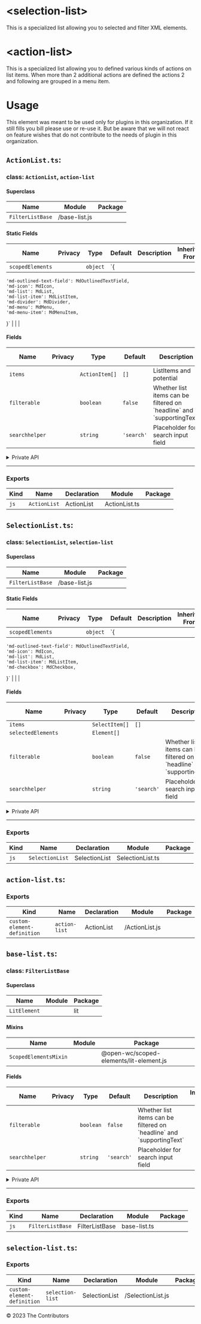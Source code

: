 # \<selection-list>

This is a specialized list allowing you to selected and filter XML elements.

# \<action-list>

This is a specialized list allowing you to defined various kinds of actions on list items. When more than 2 additional actions are defined the actions 2 and following are grouped in a menu item.

# Usage

This element was meant to be used only for plugins in this organization. If it still fills you bill please use or re-use it. But be aware that we will not react on feature wishes that do not contribute to the needs of plugin in this organization.


## `ActionList.ts`:

### class: `ActionList`, `action-list`

#### Superclass

| Name             | Module        | Package |
| ---------------- | ------------- | ------- |
| `FilterListBase` | /base-list.js |         |

#### Static Fields

| Name             | Privacy | Type     | Default                                                                                                                                                                                                                      | Description | Inherited From |
| ---------------- | ------- | -------- | ---------------------------------------------------------------------------------------------------------------------------------------------------------------------------------------------------------------------------- | ----------- | -------------- |
| `scopedElements` |         | `object` | `{
    'md-outlined-text-field': MdOutlinedTextField,
    'md-icon': MdIcon,
    'md-list': MdList,
    'md-list-item': MdListItem,
    'md-divider': MdDivider,
    'md-menu': MdMenu,
    'md-menu-item': MdMenuItem,
  }` |             |                |

#### Fields

| Name           | Privacy | Type           | Default    | Description                                                               | Inherited From |
| -------------- | ------- | -------------- | ---------- | ------------------------------------------------------------------------- | -------------- |
| `items`        |         | `ActionItem[]` | `[]`       | ListItems and potential                                                   |                |
| `filterable`   |         | `boolean`      | `false`    | Whether list items can be filtered on \`headline\` and \`supportingText\` | FilterListBase |
| `searchhelper` |         | `string`       | `'search'` | Placeholder for search input field                                        | FilterListBase |

<details><summary>Private API</summary>

#### Fields

| Name          | Privacy   | Type                     | Default | Description | Inherited From |
| ------------- | --------- | ------------------------ | ------- | ----------- | -------------- |
| `searchRegex` | protected | `RegExp`                 | `/.*/i` |             | FilterListBase |
| `searchInput` | protected | `TextField \| undefined` |         |             | FilterListBase |

#### Methods

| Name                   | Privacy   | Description | Parameters                | Return           | Inherited From |
| ---------------------- | --------- | ----------- | ------------------------- | ---------------- | -------------- |
| `renderMoreVertItem`   | private   |             | `item: ActionItem`        | `TemplateResult` |                |
| `renderActionItem`     | private   |             | `item: ActionItem, index` | `TemplateResult` |                |
| `renderOtherActions`   | private   |             |                           | `TemplateResult` |                |
| `renderFirstAction`    | private   |             |                           | `TemplateResult` |                |
| `renderActions`        | private   |             |                           | `TemplateResult` |                |
| `renderActionListItem` | private   |             | `item: ActionItem`        | `TemplateResult` |                |
| `renderListItem`       | private   |             | `item: ActionItem`        | `TemplateResult` |                |
| `onFilter`             | protected |             |                           | `void`           | FilterListBase |
| `renderSearchField`    | protected |             |                           | `TemplateResult` | FilterListBase |

</details>

<hr/>

### Exports

| Kind | Name         | Declaration | Module        | Package |
| ---- | ------------ | ----------- | ------------- | ------- |
| `js` | `ActionList` | ActionList  | ActionList.ts |         |

## `SelectionList.ts`:

### class: `SelectionList`, `selection-list`

#### Superclass

| Name             | Module        | Package |
| ---------------- | ------------- | ------- |
| `FilterListBase` | /base-list.js |         |

#### Static Fields

| Name             | Privacy | Type     | Default                                                                                                                                                                 | Description | Inherited From |
| ---------------- | ------- | -------- | ----------------------------------------------------------------------------------------------------------------------------------------------------------------------- | ----------- | -------------- |
| `scopedElements` |         | `object` | `{
    'md-outlined-text-field': MdOutlinedTextField,
    'md-icon': MdIcon,
    'md-list': MdList,
    'md-list-item': MdListItem,
    'md-checkbox': MdCheckbox,
  }` |             |                |

#### Fields

| Name               | Privacy | Type           | Default    | Description                                                               | Inherited From |
| ------------------ | ------- | -------------- | ---------- | ------------------------------------------------------------------------- | -------------- |
| `items`            |         | `SelectItem[]` | `[]`       |                                                                           |                |
| `selectedElements` |         | `Element[]`    |            |                                                                           |                |
| `filterable`       |         | `boolean`      | `false`    | Whether list items can be filtered on \`headline\` and \`supportingText\` | FilterListBase |
| `searchhelper`     |         | `string`       | `'search'` | Placeholder for search input field                                        | FilterListBase |

<details><summary>Private API</summary>

#### Fields

| Name          | Privacy   | Type                     | Default | Description | Inherited From |
| ------------- | --------- | ------------------------ | ------- | ----------- | -------------- |
| `searchRegex` | protected | `RegExp`                 | `/.*/i` |             | FilterListBase |
| `searchInput` | protected | `TextField \| undefined` |         |             | FilterListBase |

#### Methods

| Name                     | Privacy   | Description | Parameters         | Return           | Inherited From |
| ------------------------ | --------- | ----------- | ------------------ | ---------------- | -------------- |
| `renderCheckboxListItem` | private   |             | `item: SelectItem` | `TemplateResult` |                |
| `renderListItem`         | private   |             | `item: SelectItem` | `TemplateResult` |                |
| `onFilter`               | protected |             |                    | `void`           | FilterListBase |
| `renderSearchField`      | protected |             |                    | `TemplateResult` | FilterListBase |

</details>

<hr/>

### Exports

| Kind | Name            | Declaration   | Module           | Package |
| ---- | --------------- | ------------- | ---------------- | ------- |
| `js` | `SelectionList` | SelectionList | SelectionList.ts |         |

## `action-list.ts`:

### Exports

| Kind                        | Name          | Declaration | Module         | Package |
| --------------------------- | ------------- | ----------- | -------------- | ------- |
| `custom-element-definition` | `action-list` | ActionList  | /ActionList.js |         |

## `base-list.ts`:

### class: `FilterListBase`

#### Superclass

| Name         | Module | Package |
| ------------ | ------ | ------- |
| `LitElement` |        | lit     |

#### Mixins

| Name                  | Module | Package                                 |
| --------------------- | ------ | --------------------------------------- |
| `ScopedElementsMixin` |        | @open-wc/scoped-elements/lit-element.js |

#### Fields

| Name           | Privacy | Type      | Default    | Description                                                               | Inherited From |
| -------------- | ------- | --------- | ---------- | ------------------------------------------------------------------------- | -------------- |
| `filterable`   |         | `boolean` | `false`    | Whether list items can be filtered on \`headline\` and \`supportingText\` |                |
| `searchhelper` |         | `string`  | `'search'` | Placeholder for search input field                                        |                |

<details><summary>Private API</summary>

#### Fields

| Name          | Privacy   | Type                     | Default | Description | Inherited From |
| ------------- | --------- | ------------------------ | ------- | ----------- | -------------- |
| `searchRegex` | protected | `RegExp`                 | `/.*/i` |             |                |
| `searchInput` | protected | `TextField \| undefined` |         |             |                |

#### Methods

| Name                | Privacy   | Description | Parameters | Return           | Inherited From |
| ------------------- | --------- | ----------- | ---------- | ---------------- | -------------- |
| `onFilter`          | protected |             |            | `void`           |                |
| `renderSearchField` | protected |             |            | `TemplateResult` |                |

</details>

<hr/>

### Exports

| Kind | Name             | Declaration    | Module       | Package |
| ---- | ---------------- | -------------- | ------------ | ------- |
| `js` | `FilterListBase` | FilterListBase | base-list.ts |         |

## `selection-list.ts`:

### Exports

| Kind                        | Name             | Declaration   | Module            | Package |
| --------------------------- | ---------------- | ------------- | ----------------- | ------- |
| `custom-element-definition` | `selection-list` | SelectionList | /SelectionList.js |         |


&copy; 2023 The Contributors
